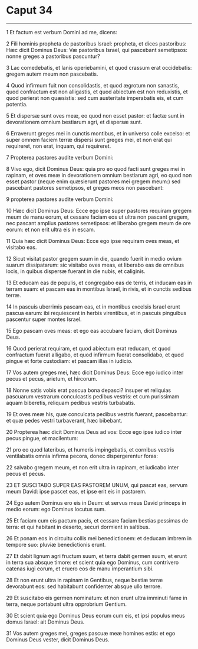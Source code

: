 # Caput 34

***

1 Et factum est verbum Domini ad me, dicens:

2 Fili hominis propheta de pastoribus Israel: propheta, et dices pastoribus: Hæc dicit Dominus Deus: Væ pastoribus Israel, qui pascebant semetipsos: nonne greges a pastoribus pascuntur?

3 Lac comedebatis, et lanis operiebamini, et quod crassum erat occidebatis: gregem autem meum non pascebatis.

4 Quod infirmum fuit non consolidastis, et quod ægrotum non sanastis, quod confractum est non alligastis, et quod abiectum est non reduxistis, et quod perierat non quæsistis: sed cum austeritate imperabatis eis, et cum potentia.

5 Et dispersæ sunt oves meæ, eo quod non esset pastor: et factæ sunt in devorationem omnium bestiarum agri, et dispersæ sunt.

6 Erraverunt greges mei in cunctis montibus, et in universo colle excelso: et super omnem faciem terræ dispersi sunt greges mei, et non erat qui requireret, non erat, inquam, qui requireret.

7 Propterea pastores audite verbum Domini:

8 Vivo ego, dicit Dominus Deus: quia pro eo quod facti sunt greges mei in rapinam, et oves meæ in devorationem omnium bestiarum agri, eo quod non esset pastor (neque enim quæsierunt pastores mei gregem meum:) sed pascebant pastores semetipsos, et greges meos non pascebant:

9 propterea pastores audite verbum Domini:

10 Hæc dicit Dominus Deus: Ecce ego ipse super pastores requiram gregem meum de manu eorum, et cessare faciam eos ut ultra non pascant gregem, nec pascant amplius pastores semetipsos: et liberabo gregem meum de ore eorum: et non erit ultra eis in escam.

11 Quia hæc dicit Dominus Deus: Ecce ego ipse requiram oves meas, et visitabo eas.

12 Sicut visitat pastor gregem suum in die, quando fuerit in medio ovium suarum dissipatarum: sic visitabo oves meas, et liberabo eas de omnibus locis, in quibus dispersæ fuerant in die nubis, et caliginis.

13 Et educam eas de populis, et congregabo eas de terris, et inducam eas in terram suam: et pascam eas in montibus Israel, in rivis, et in cunctis sedibus terræ.

14 In pascuis uberrimis pascam eas, et in montibus excelsis Israel erunt pascua earum: ibi requiescent in herbis virentibus, et in pascuis pinguibus pascentur super montes Israel.

15 Ego pascam oves meas: et ego eas accubare faciam, dicit Dominus Deus.

16 Quod perierat requiram, et quod abiectum erat reducam, et quod confractum fuerat alligabo, et quod infirmum fuerat consolidabo, et quod pingue et forte custodiam: et pascam illas in iudicio.

17 Vos autem greges mei, hæc dicit Dominus Deus: Ecce ego iudico inter pecus et pecus, arietum, et hircorum.

18 Nonne satis vobis erat pascua bona depasci? insuper et reliquias pascuarum vestrarum conculcastis pedibus vestris: et cum purissimam aquam biberetis, reliquam pedibus vestris turbabatis.

19 Et oves meæ his, quæ conculcata pedibus vestris fuerant, pascebantur: et quæ pedes vestri turbaverant, hæc bibebant.

20 Propterea hæc dicit Dominus Deus ad vos: Ecce ego ipse iudico inter pecus pingue, et macilentum:

21 pro eo quod lateribus, et humeris impingebatis, et cornibus vestris ventilabatis omnia infirma pecora, donec dispergerentur foras:

22 salvabo gregem meum, et non erit ultra in rapinam, et iudicabo inter pecus et pecus.

23 ET SUSCITABO SUPER EAS PASTOREM UNUM, qui pascat eas, servum meum David: ipse pascet eas, et ipse erit eis in pastorem.

24 Ego autem Dominus ero eis in Deum: et servus meus David princeps in medio eorum: ego Dominus locutus sum.

25 Et faciam cum eis pactum pacis, et cessare faciam bestias pessimas de terra: et qui habitant in deserto, securi dormient in saltibus.

26 Et ponam eos in circuitu collis mei benedictionem: et deducam imbrem in tempore suo: pluviæ benedictionis erunt.

27 Et dabit lignum agri fructum suum, et terra dabit germen suum, et erunt in terra sua absque timore: et scient quia ego Dominus, cum contrivero catenas iugi eorum, et eruero eos de manu imperantium sibi.

28 Et non erunt ultra in rapinam in Gentibus, neque bestiæ terræ devorabunt eos: sed habitabunt confidenter absque ullo terrore.

29 Et suscitabo eis germen nominatum: et non erunt ultra imminuti fame in terra, neque portabunt ultra opprobrium Gentium.

30 Et scient quia ego Dominus Deus eorum cum eis, et ipsi populus meus domus Israel: ait Dominus Deus.

31 Vos autem greges mei, greges pascuæ meæ homines estis: et ego Dominus Deus vester, dicit Dominus Deus.

